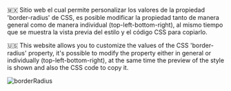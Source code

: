 🇲🇽 Sitio web el cual permite personalizar los valores de la propiedad 'border-radius' de CSS, es posible modificar la propiedad tanto de manera general como de manera individual 
(top-left-bottom-right), al mismo tiempo que se muestra la vista previa del estilo y el código CSS para copiarlo.

🇺🇸 This website allows you to customize the values of the CSS 'border-radius' property, it's possible to modify the property either in general or individually (top-left-bottom-right), 
at the same time the preview of the style is shown and also the CSS code to copy it.


![borderRadius](https://github.com/MauricioBarrueta/borderRadiusGenerator/assets/60496232/671082ef-1fac-4cfb-beb5-1ab92e21e362)
